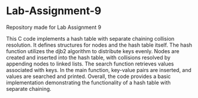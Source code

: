 # Lab-Assignment-9
Repository made for Lab Assignment 9

This C code implements a hash table with separate chaining collision resolution. It defines structures for nodes and the hash table itself. The hash function utilizes the djb2 algorithm to distribute keys evenly. Nodes are created and inserted into the hash table, with collisions resolved by appending nodes to linked lists. The search function retrieves values associated with keys. In the main function, key-value pairs are inserted, and values are searched and printed. Overall, the code provides a basic implementation demonstrating the functionality of a hash table with separate chaining.
